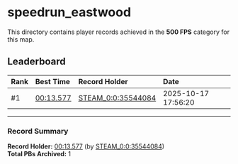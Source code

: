 # speedrun_eastwood

This directory contains player records achieved in the **500 FPS** category for this map.

## Leaderboard

| Rank | Best Time | Record Holder | Date                |
| :--- | :-------- | :------------ | :------------------ |
| #1   | [00:13.577](./00013577_STEAM_0_0_35544084_20251017-175620.zip) | [STEAM_0:0:35544084](https://speedrun16.com/profile/STEAM_0:0:35544084)   | 2025-10-17 17:56:20 |

---

### Record Summary
**Record Holder:** [00:13.577](./00013577_STEAM_0_0_35544084_20251017-175620.zip) (by [STEAM_0:0:35544084](https://speedrun16.com/profile/STEAM_0:0:35544084))  
**Total PBs Archived:** 1